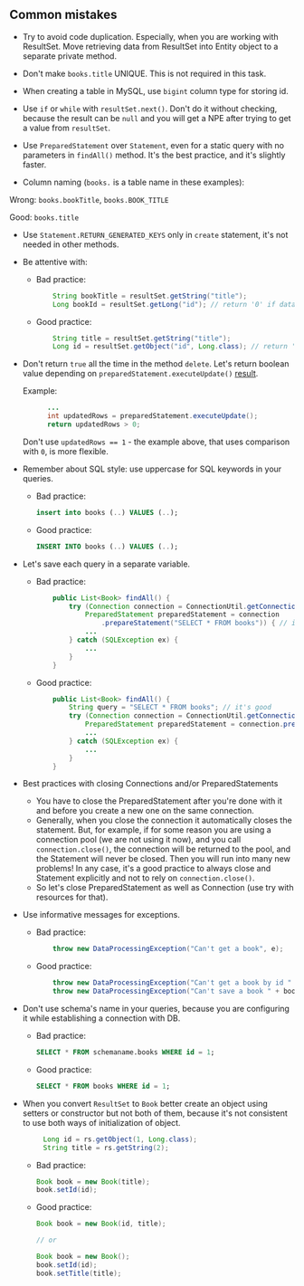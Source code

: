 ## Common mistakes

* Try to avoid code duplication. Especially, when you are working with ResultSet.
  Move retrieving data from ResultSet into Entity object to a separate private method.

* Don't make `books.title` UNIQUE. This is not required in this task.

* When creating a table in MySQL, use `bigint` column type for storing id.

* Use `if` or `while` with `resultSet.next()`. Don't do it without checking,
  because the result can be `null` and you will get a NPE after trying to get a value from `resultSet`.
  
* Use `PreparedStatement` over `Statement`, even for a static query with no parameters in `findAll()` method. It's the best practice, and it's slightly faster.

* Column naming (`books.` is a table name in these examples):

Wrong: `books.bookTitle`, `books.BOOK_TITLE`

Good: `books.title`

* Use `Statement.RETURN_GENERATED_KEYS` only in `create` statement, it's not needed in other methods.

* Be attentive with:

    - Bad practice:
        ```java
            String bookTitle = resultSet.getString("title");
            Long bookId = resultSet.getLong("id"); // return '0' if data is absent.
        ``` 
    - Good practice: 
        ```java
            String title = resultSet.getString("title");
            Long id = resultSet.getObject("id", Long.class); // return 'null' if data is absent.
        ```

* Don't return `true` all the time in the method `delete`.
  Let's return boolean value depending on `preparedStatement.executeUpdate()` [result](https://docs.oracle.com/javase/7/docs/api/java/sql/Statement.html#executeUpdate(java.lang.String)).

  Example:
  ```java
        ...
        int updatedRows = preparedStatement.executeUpdate();
        return updatedRows > 0;
  ```
  Don't use `updatedRows == 1` - the example above, that uses comparison with `0`, is more flexible.

* Remember about SQL style: use uppercase for SQL keywords in your queries.

    - Bad practice:
        ```sql  
        insert into books (..) VALUES (..);    
        ``` 
    - Good practice: 
        ```sql
        INSERT INTO books (..) VALUES (..);
        ```   
* Let's save each query in a separate variable.
    - Bad practice:
        ```java
            public List<Book> findAll() {
                try (Connection connection = ConnectionUtil.getConnection()
                    PreparedStatement preparedStatement = connection
                        .prepareStatement("SELECT * FROM books")) { // it's bad
                    ...
                } catch (SQLException ex) {
                    ...
                }
            }
        ``` 
    - Good practice: 
        ```java
            public List<Book> findAll() {
                String query = "SELECT * FROM books"; // it's good
                try (Connection connection = ConnectionUtil.getConnection();
                    PreparedStatement preparedStatement = connection.prepareStatement(query)) {
                    ...
                } catch (SQLException ex) {
                    ...
                }
            }
        ```

* Best practices with closing Connections and/or PreparedStatements
    - You have to close the PreparedStatement after you're done with it and before you create a new one on the same connection.
    - Generally, when you close the connection it automatically closes the statement.
      But, for example, if for some reason you are using a connection pool (we are not using it now),
      and you call `connection.close()`, the connection will be returned to the pool,
      and the Statement will never be closed. Then you will run into many new problems!
      In any case, it's a good practice to always close and Statement explicitly and not to rely on `connection.close()`.
    - So let's close PreparedStatement as well as Connection (use try with resources for that).


* Use informative messages for exceptions.
    - Bad practice:
        ```java
            throw new DataProcessingException("Can't get a book", e);
        ``` 
    - Good practice: 
        ```java
            throw new DataProcessingException("Can't get a book by id " + id, e);
            throw new DataProcessingException("Can't save a book " + book, e);
        ``` 

* Don't use schema's name in your queries, because you are configuring it while establishing a connection with DB.

    - Bad practice:
        ```sql  
        SELECT * FROM schemaname.books WHERE id = 1;                     
        ``` 
    - Good practice: 
        ```sql
        SELECT * FROM books WHERE id = 1;
        ```         
* When you convert `ResultSet` to `Book` better create an object using setters or constructor but not both of them, because it's not consistent to use both ways of initialization of object.

  ```java
       Long id = rs.getObject(1, Long.class);
       String title = rs.getString(2);
  ```
       
    - Bad practice:
        ```java
        Book book = new Book(title);
        book.setId(id); 
        ``` 
    - Good practice: 
        ```java
        Book book = new Book(id, title);
        
        // or
        
        Book book = new Book();
        book.setId(id);  
        book.setTitle(title);
        ```  
    
